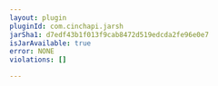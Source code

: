 ```yaml
---
layout: plugin
pluginId: com.cinchapi.jarsh
jarSha1: d7edf43b1f013f9cab8472d519edcda2fe96e0e7
isJarAvailable: true
error: NONE
violations: []

---
```

